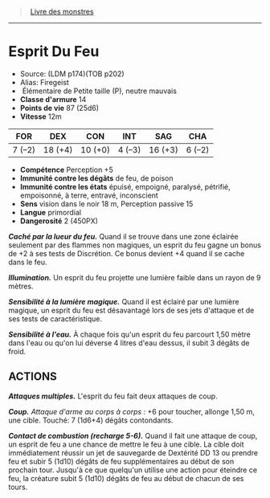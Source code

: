 ﻿> [Livre des monstres](tome_of_beasts.md)

---

# Esprit Du Feu

- Source: (LDM p174)(TOB p202)
- Alias: Firegeist
-  Élémentaire de Petite taille (P), neutre mauvais
- **Classe d'armure** 14
- **Points de vie** 87 (25d6)
- **Vitesse** 12m

|FOR|DEX|CON|INT|SAG|CHA|
|---|---|---|---|---|---|
|7 (–2)|18 (+4)|10 (+0)|4 (–3)|16 (+3)|6 (–2)|

- **Compétence** Perception +5
- **Immunité contre les dégâts** de feu, de poison
- **Immunité contre les états** épuisé, empoigné, paralysé, pétrifié, empoisonné, à terre, entravé, inconscient
- **Sens** vision dans le noir 18 m, Perception passive 15
- **Langue** primordial
- **Dangerosité** 2 (450PX)

**_Caché par la lueur du feu._** Quand il se trouve dans une zone éclairée seulement par des flammes non magiques, un esprit du feu gagne un bonus de +2 à ses tests de Discrétion. Ce bonus devient +4 quand il se cache dans le feu.

**_Illumination._** Un esprit du feu projette une lumière faible dans un rayon de 9 mètres.

**_Sensibilité à la lumière magique._** Quand il est éclairé par une lumière magique, un esprit du feu est désavantagé lors de ses jets d'attaque et de ses tests de caractéristique.

**_Sensibilité à l'eau._** À chaque fois qu'un esprit du feu parcourt 1,50 mètre dans l'eau ou qu'on lui déverse 4 litres d'eau dessus, il subit 3 dégâts de froid.

## ACTIONS

**_Attaques multiples._** L'esprit du feu fait deux attaques de coup.

**_Coup._** _Attaque d'arme au corps à corps :_ +6 pour toucher, allonge 1,50 m, une cible. Touché: 7 (1d6+4) dégâts contondants.

**_Contact de combustion (recharge 5-6)._** Quand il fait une attaque de coup, un esprit de feu a une chance de mettre le feu à une cible. La cible doit immédiatement réussir un jet de sauvegarde de Dextérité DD 13 ou prendre feu et subir 5 (1d10) dégâts de feu supplémentaires au début de son prochain tour. Jusqu'à ce que quelqu'un utilise une action pour éteindre ce feu, la créature subit 5 (1d10) dégâts de feu au début de chacun de ses tours.

